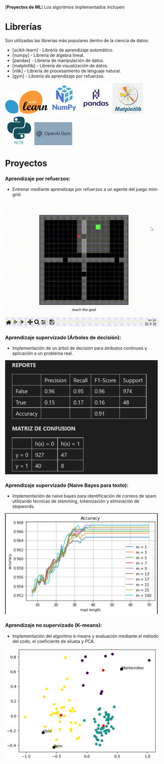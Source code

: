 [**Proyectos de ML**] Los algoritmos implementados incluyen:

# Librerías

Son utilizadas las librerías más populares dentro de la ciencia de datos:

- [scikit-learn] - Librería de aprendizaje automático.
- [numpy] - Librería de álgebra lineal.
- [pandas] - Librería de manipulación de datos.
- [matplotlib] - Librería de visualización de datos.
- [nltk] - Librería de procesamiento de lenguaje natural.
- [gym] - Librería de aprendizaje por refuerzos.

![scikit-learn](./readme/icons/scikit.png)
![numpy](./readme/icons/numpy.png)
![pandas](./readme/icons/pandas.png)
![matplotlib](./readme/icons/matplotlib.png)
![nltk](./readme/icons/nltk.png)
![gym](./readme/icons/gym.png)

# Proyectos

### Aprendizaje por refuerzos:
- Entrenar mediante aprendizaje por refuerzos a un agente del juego mini-grid.

![minigrid](./readme/labs/minigrid.gif)

### Aprendizaje supervizado (Árboles de decisión):
- Implementación de un árbol de decisión para atributos continuos y aplicación a un problema real.

![Decision Tree](./readme/labs/tree_report.png)

### Aprendizaje supervizado (Naive Bayes para texto):
- Implementación de naive bayes para identificación de correos de spam utilizando técnicas de stemming, tokenización y eliminación de stopwords.

![mail-length](./readme/labs/mail_length.png)

### Aprendizaje no supervizado (K-means):
- Implementación del algoritmo k-means y evaluación mediante el método del codo, el coeficiente de silueta y PCA.

![pca](./readme/labs/pca.png)

